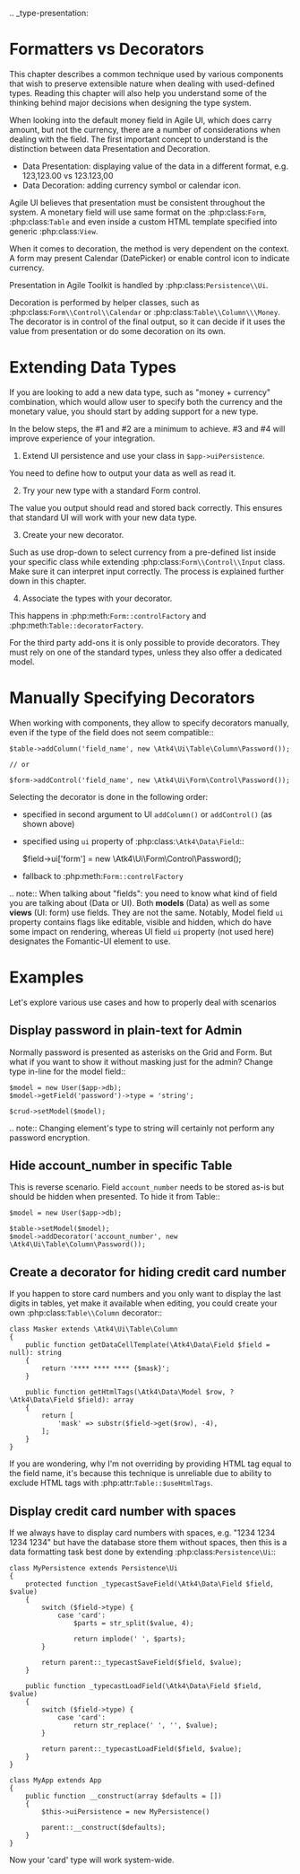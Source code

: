 
.. _type-presentation:

Formatters vs Decorators
========================

This chapter describes a common technique used by various components that wish to preserve
extensible nature when dealing with used-defined types. Reading this chapter will also help
you understand some of the thinking behind major decisions when designing the type system.

When looking into the default money field in Agile UI, which does carry amount, but not
the currency, there are a number of considerations when dealing with the field. The first
important concept to understand is the distinction between data Presentation and Decoration.

 - Data Presentation: displaying value of the data in a different format, e.g. 123,123.00 vs 123.123,00
 - Data Decoration: adding currency symbol or calendar icon.

Agile UI believes that presentation must be consistent throughout the system. A monetary
field will use same format on the :php:class:`Form`, :php:class:`Table` and even inside a
custom HTML template specified into generic :php:class:`View`.

When it comes to decoration, the method is very dependent on the context. A form may present
Calendar (DatePicker) or enable control icon to indicate currency.

Presentation in Agile Toolkit is handled by :php:class:`Persistence\\Ui`.

Decoration is performed by helper classes, such as :php:class:`Form\\Control\\Calendar` or
:php:class:`Table\\Column\\\Money`. The decorator is in control of the final output, so it can decide if
it uses the value from presentation or do some decoration on its own.

Extending Data Types
====================

If you are looking to add a new data type, such as "money + currency" combination, which would
allow user to specify both the currency and the monetary value, you should start by adding
support for a new type.

In the below steps, the #1 and #2 are a minimum to achieve. #3 and #4 will improve experience
of your integration.

 1. Extend UI persistence and use your class in `$app->uiPersistence`.

  You need to define how to output your data as well as read it.

 2. Try your new type with a standard Form control.

  The value you output should read and stored back correctly.
  This ensures that standard UI will work with your new data type.

 3. Create your new decorator.

  Such as use drop-down to select currency from a pre-defined list inside your specific class
  while extending :php:class:`Form\\Control\\Input` class. Make sure it can interpret input correctly.
  The process is explained further down in this chapter.

 4. Associate the types with your decorator.

  This happens in :php:meth:`Form::controlFactory` and :php:meth:`Table::decoratorFactory`.

For the third party add-ons it is only possible to provide decorators. They must rely on one of
the standard types, unless they also offer a dedicated model.

Manually Specifying Decorators
==============================

When working with components, they allow to specify decorators manually, even if the type
of the field does not seem compatible::

    $table->addColumn('field_name', new \Atk4\Ui\Table\Column\Password());

    // or

    $form->addControl('field_name', new \Atk4\Ui\Form\Control\Password());

Selecting the decorator is done in the following order:

 - specified in second argument to UI `addColumn()` or `addControl()` (as shown above)
 - specified using `ui` property of :php:class:`\Atk4\Data\Field`::

    $field->ui['form'] = new \Atk4\Ui\Form\Control\Password();

 - fallback to :php:meth:`Form::controlFactory`

.. note:: When talking about "fields": you need to know what kind of field you are talking about (Data or UI).
    Both **models** (Data) as well as some **views** (UI: form) use fields. They are not the same.
    Notably, Model field `ui` property contains flags like editable, visible and hidden,
    which do have some impact on rendering, whereas UI field `ui` property (not used here)
    designates the Fomantic-UI element to use.

Examples
========

Let's explore various use cases and how to properly deal with scenarios

Display password in plain-text for Admin
----------------------------------------

Normally password is presented as asterisks on the Grid and Form. But what if you want to
show it without masking just for the admin? Change type in-line for the model field::

    $model = new User($app->db);
    $model->getField('password')->type = 'string';

    $crud->setModel($model);

.. note:: Changing element's type to string will certainly not perform any password encryption.

Hide account_number in specific Table
-------------------------------------

This is reverse scenario. Field `account_number` needs to be stored as-is but should be
hidden when presented. To hide it from Table::

    $model = new User($app->db);

    $table->setModel($model);
    $model->addDecorator('account_number', new \Atk4\Ui\Table\Column\Password());

Create a decorator for hiding credit card number
------------------------------------------------

If you happen to store card numbers and you only want to display the last digits in tables,
yet make it available when editing, you could create your own :php:class:`Table\\Column` decorator::

    class Masker extends \Atk4\Ui\Table\Column
    {
        public function getDataCellTemplate(\Atk4\Data\Field $field = null): string
        {
            return '**** **** **** {$mask}';
        }

        public function getHtmlTags(\Atk4\Data\Model $row, ?\Atk4\Data\Field $field): array
        {
            return [
                'mask' => substr($field->get($row), -4),
            ];
        }
    }

If you are wondering, why I'm not overriding by providing HTML tag equal to the field name,
it's because this technique is unreliable due to ability to exclude HTML tags with
:php:attr:`Table::$useHtmlTags`.

Display credit card number with spaces
--------------------------------------
If we always have to display card numbers with spaces, e.g. "1234 1234 1234 1234" but have
the database store them without spaces, then this is a data formatting task best done by
extending :php:class:`Persistence\Ui`::

    class MyPersistence extends Persistence\Ui
    {
        protected function _typecastSaveField(\Atk4\Data\Field $field, $value)
        {
            switch ($field->type) {
                case 'card':
                    $parts = str_split($value, 4);

                    return implode(' ', $parts);
            }

            return parent::_typecastSaveField($field, $value);
        }

        public function _typecastLoadField(\Atk4\Data\Field $field, $value)
        {
            switch ($field->type) {
                case 'card':
                    return str_replace(' ', '', $value);
            }

            return parent::_typecastLoadField($field, $value);
        }
    }

    class MyApp extends App
    {
        public function __construct(array $defaults = [])
        {
            $this->uiPersistence = new MyPersistence()

            parent::__construct($defaults);
        }
    }

Now your 'card' type will work system-wide.
